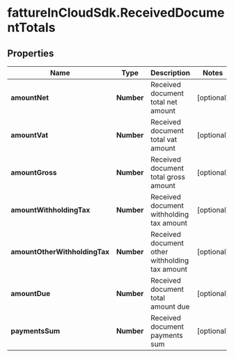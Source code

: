 # fattureInCloudSdk.ReceivedDocumentTotals

## Properties

Name | Type | Description | Notes
------------ | ------------- | ------------- | -------------
**amountNet** | **Number** | Received document total net amount | [optional] 
**amountVat** | **Number** | Received document total vat amount | [optional] 
**amountGross** | **Number** | Received document total gross amount | [optional] 
**amountWithholdingTax** | **Number** | Received document withholding tax amount | [optional] 
**amountOtherWithholdingTax** | **Number** | Received document other withholding tax amount | [optional] 
**amountDue** | **Number** | Received document total amount due | [optional] 
**paymentsSum** | **Number** | Received document payments sum | [optional] 


